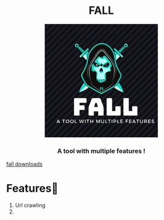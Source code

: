 <h1 align="center">FALL</h1>
<p align="center"><img src="https://github.com/DevanshRaghav75/FALL/blob/main/FALL%20logo.png"  width="300" height="300" />
<h3 align="center">A tool with multiple features !</h3>

[fall downloads](http://www.somsubhra.com/github-release-stats/?username=DevanshRaghav75&repository=FALL)


# Features🍳

1. Url crawling
2. 

